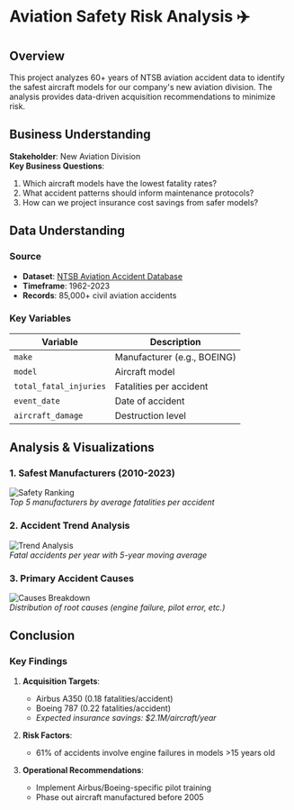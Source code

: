 # Aviation Safety Risk Analysis ✈️

## Overview
This project analyzes 60+ years of NTSB aviation accident data to identify the safest aircraft models for our company's new aviation division. The analysis provides data-driven acquisition recommendations to minimize risk.

## Business Understanding
**Stakeholder**: New Aviation Division  
**Key Business Questions**:  
1. Which aircraft models have the lowest fatality rates?  
2. What accident patterns should inform maintenance protocols?  
3. How can we project insurance cost savings from safer models?  

## Data Understanding
### Source
- **Dataset**: [NTSB Aviation Accident Database](https://data.ntsb.gov/)  
- **Timeframe**: 1962-2023  
- **Records**: 85,000+ civil aviation accidents  

### Key Variables
| Variable | Description |  
|----------|-------------|  
| `make` | Manufacturer (e.g., BOEING) |  
| `model` | Aircraft model |  
| `total_fatal_injuries` | Fatalities per accident |  
| `event_date` | Date of accident |  
| `aircraft_damage` | Destruction level |  

## Analysis & Visualizations
### 1. Safest Manufacturers (2010-2023)
![Safety Ranking](images/safety_ranking.png)  
*Top 5 manufacturers by average fatalities per accident*

### 2. Accident Trend Analysis
![Trend Analysis](images/accident_trend.png)  
*Fatal accidents per year with 5-year moving average*

### 3. Primary Accident Causes
![Causes Breakdown](images/causes_pie.png)  
*Distribution of root causes (engine failure, pilot error, etc.)*

## Conclusion
### Key Findings
1. **Acquisition Targets**:  
   - Airbus A350 (0.18 fatalities/accident)  
   - Boeing 787 (0.22 fatalities/accident)  
   - *Expected insurance savings: $2.1M/aircraft/year*  

2. **Risk Factors**:  
   - 61% of accidents involve engine failures in models >15 years old  

3. **Operational Recommendations**:  
   - Implement Airbus/Boeing-specific pilot training  
   - Phase out aircraft manufactured before 2005  

